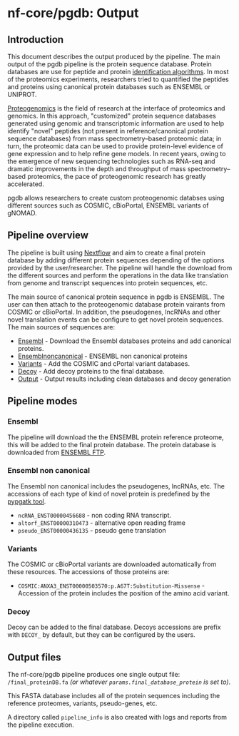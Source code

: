 # nf-core/pgdb: Output

## Introduction

This document describes the output produced by the pipeline. The main output of the pgdb pipeline is the protein sequence database. Protein databases are use for peptide and protein [identification algorithms](https://pubmed.ncbi.nlm.nih.gov/27975215/). In most of the proteomics experiments, researchers tried to quantified the peptides and proteins using canonical protein databases such as ENSEMBL or UNIPROT.

[Proteogenomics](https://www.nature.com/articles/nmeth.3144) is the field of research at the interface of proteomics and genomics. In this approach, "customized" protein sequence databases generated using genomic and transcriptomic information are used to help identify "novel" peptides (not present in reference/canonical protein sequence databases) from mass spectrometry–based proteomic data; in turn, the proteomic data can be used to provide protein-level evidence of gene expression and to help refine gene models. In recent years, owing to the emergence of new sequencing technologies such as RNA-seq and dramatic improvements in the depth and throughput of mass spectrometry–based proteomics, the pace of proteogenomic research has greatly accelerated.

pgdb allows researchers to create custom proteogenomic databses using different sources such as COSMIC, cBioPortal, ENSEMBL variants of gNOMAD.

## Pipeline overview

The pipeline is built using [Nextflow](https://www.nextflow.io/) and aim to create a final protein database by adding different protein sequences depending of the options provided by the user/researcher. The pipeline will handle the download from the different sources and perform the operations in the data like translation from genome and transcript sequences into protein sequences, etc.

The main source of canonical protein sequence in pgdb is ENSEMBL. The user can then attach to the proteogenomic database protein vairants from COSMIC or cBioPortal. In addition, the pseudogenes, lncRNAs and other novel translation events can be configure to get novel protein sequences. The main sources of sequences are:

- [Ensembl](#ensembl) - Download the Ensembl databases proteins and add canonical proteins.
- [Ensemblnoncanonical](#ensemblnoncanonical) - ENSEMBL non canonical proteins
- [Variants](#variants) - Add the COSMIC and cPortal variant databases.
- [Decoy](#decoys) - Add decoy proteins to the final database.
- [Output](#output) - Output results including clean databases and decoy generation

## Pipeline modes

### Ensembl

The pipeline will download the the ENSEMBL protein reference proteome, this will be added to the final protein database. The protein database is downloaded from [ENSEMBL FTP](http://www.ensembl.org/info/data/ftp/index.html).

### Ensembl non canonical

The Ensembl non canonical includes the pseudogenes, lncRNAs, etc. The accessions of each type of kind of novel protein is predefined by the [pypgatk tool](https://github.com/bigbio/py-pgatk).

* `ncRNA_ENST00000456688` - non coding RNA transcript.
* `altorf_ENST00000310473` - alternative open reading frame
* `pseudo_ENST00000436135` - pseudo gene translation

### Variants

The COSMIC or cBioPortal variants are downloaded automatically from these resources. The accessions of those proteins are:

* `COSMIC:ANXA3_ENST00000503570:p.A67T:Substitution-Missense` - Accession of the protein includes the position of the amino acid variant.

### Decoy

Decoy can be added to the final database. Decoys accessions are prefix with `DECOY_` by default, but they can be configured by the users.

## Output files

The nf-core/pgdb pipeline produces one single output file: `/final_proteinDB.fa` _(or whatever `params.final_database_protein` is set to)_.

This FASTA database includes all of the protein sequences including the reference proteomes, variants, pseudo-genes, etc.

A directory called `pipeline_info` is also created with logs and reports from the pipeline execution.
